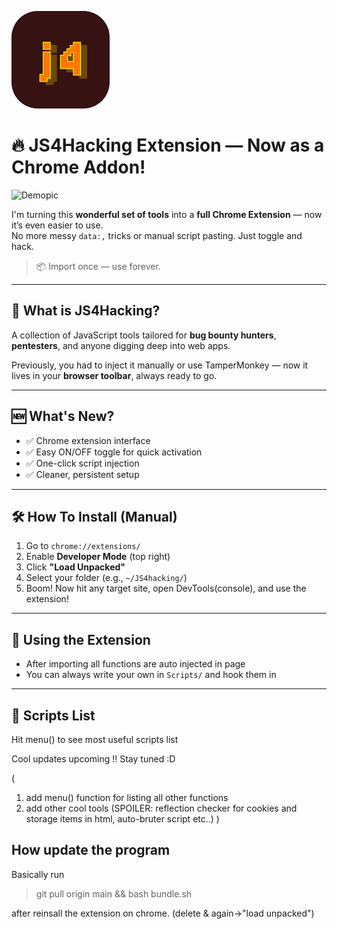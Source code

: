 ![J4](https://github.com/Sevada797/JS4hacking/blob/main/assets/logo.png?raw=true)
# 🔥 JS4Hacking Extension — Now as a Chrome Addon!

![Demopic](https://github.com/Sevada797/JS4hacking/blob/main/assets/Demo.png?raw=true)

I'm turning this **wonderful set of tools** into a **full Chrome Extension** — now it’s even easier to use.  
No more messy `data:,` tricks or manual script pasting. Just toggle and hack.

> 📦 Import once — use forever.

---

## 🧠 What is JS4Hacking?
A collection of JavaScript tools tailored for **bug bounty hunters**, **pentesters**, and anyone digging deep into web apps.

Previously, you had to inject it manually or use TamperMonkey — now it lives in your **browser toolbar**, always ready to go.

---

## 🆕 What's New?
- ✅ Chrome extension interface
- ✅ Easy ON/OFF toggle for quick activation
- ✅ One-click script injection
- ✅ Cleaner, persistent setup

---

## 🛠️ How To Install (Manual)

1. Go to `chrome://extensions/`
2. Enable **Developer Mode** (top right)
3. Click **"Load Unpacked"**
4. Select your folder (e.g., `~/JS4hacking/`)
5. Boom! Now hit any target site, open DevTools(console), and use the extension!

---

## 🧩 Using the Extension
- After importing all functions are auto injected in page
- You can always write your own in `Scripts/` and hook them in

---

## 🧪 Scripts List
Hit menu() to see most useful scripts list

Cool updates upcoming !! Stay tuned :D


(
1) add menu() function for listing all other functions
2) add other cool tools (SPOILER: reflection checker for cookies and storage items
in html, auto-bruter script etc..)
)

## How update the program
Basically run 
>git pull origin main && bash bundle.sh

after reinsall the extension on chrome. (delete & again->"load unpacked")
